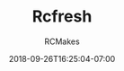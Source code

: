 ---
title: "Rcfresh"
date: 2018-09-26T16:25:04-07:00
draft: true
author: "RCMakes"
client: "RCMakes"
youtubeURL: "sX8nwbw2_-w"
videoName: "RCFresh"
videoDescription: "Video shows people working in the shop with member eating strawberries watching them."
iframe: '<iframe width="560" height="315" src="https://www.youtube.com/embed/sX8nwbw2_-w" frameborder="0" allow="autoplay; encrypted-media" allowfullscreen></iframe>'
embedLink: "https://www.youtube.com/embed/sX8nwbw2_-w"
---